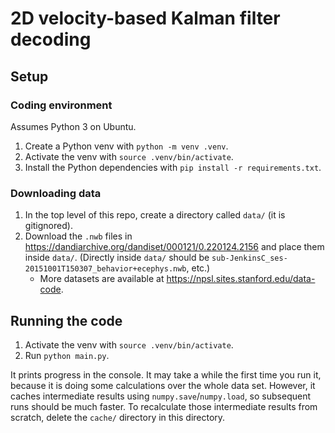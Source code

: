 # 2D velocity-based Kalman filter decoding

## Setup

### Coding environment

Assumes Python 3 on Ubuntu.

1. Create a Python venv with `python -m venv .venv`.
2. Activate the venv with `source .venv/bin/activate`.
3. Install the Python dependencies with `pip install -r requirements.txt`.

### Downloading data

1. In the top level of this repo, create a directory called `data/` (it is gitignored).
2. Download the `.nwb` files in https://dandiarchive.org/dandiset/000121/0.220124.2156 and place them inside `data/`. (Directly inside `data/` should be `sub-JenkinsC_ses-20151001T150307_behavior+ecephys.nwb`, etc.)
    - More datasets are available at https://npsl.sites.stanford.edu/data-code.

## Running the code

1. Activate the venv with `source .venv/bin/activate`.
2. Run `python main.py`.

It prints progress in the console. It may take a while the first time you run it, because it is doing some calculations over the whole data set. However, it caches intermediate results using `numpy.save`/`numpy.load`, so subsequent runs should be much faster. To recalculate those intermediate results from scratch, delete the `cache/` directory in this directory.
